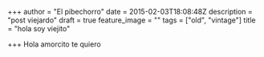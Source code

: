 +++
author = "El pibechorro"
date = 2015-02-03T18:08:48Z
description = "post viejardo"
draft = true
feature_image = ""
tags = ["old", "vintage"]
title = "hola soy viejito"

+++
Hola amorcito te quiero